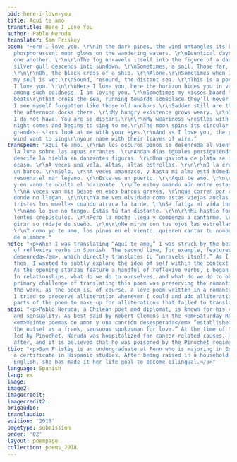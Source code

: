```yaml
---
pid: here-i-love-you
title: Aquí te amo
transtitle: Here I Love You
author: Pablo Neruda
translator: Sam Friskey
poem: "Here I love you. \r\nIn the dark pines, the wind untangles its being.\r\nThe
  phosphorescent moon glows on the wandering waters. \r\nIdentical days go chasing
  one another. \r\n\r\nThe fog unravels itself into the figure of a dancer. \r\nA
  silver gull descends into sundown. \r\nSometimes, a sail. Those far, far stars.
  \r\n\r\nOh, the black cross of a ship. \r\nAlone.\r\nSometimes when I wake, even
  my soul is wet.\r\nSound, resound, the distant sea. \r\nThis is a port.\r\nHere
  I love you. \r\n\r\nHere I love you, here the horizon hides you in vain. \r\nEven
  among such coldness, I am loving you. \r\nSometimes my kisses board those solemn
  boats\r\nthat cross the sea, running towards someplace they’ll never arrive.\r\n\r\nAlready,
  I see myself forgotten like those old anchors.\r\nSadder still are the piers when
  the afternoon docks there. \r\nMy hungry existence grows weary. \r\nI love what
  I do not have. You are so distant.\r\n\r\nMy weariness wrestles with the slow twilights.\r\nBut
  night comes and begins to sing to me.\r\nThe moon spins its circular dream.\r\n\r\nThe
  grandest stars look at me with your eyes.\r\nAnd as I love you, the pines in the
  wind want to sing\r\nyour name with their leaves of wire."
transpoem: "Aquí te amo. \r\nEn los oscuros pinos se desenreda el viento. \r\nFosforece
  la luna sobre las aguas errantes. \r\nAndan días iguales persiguiéndose. \r\n\r\nSe
  desciñe la niebla en danzantes figuras. \r\nUna gaviota de plata se descuelga del
  ocaso. \r\nA veces una vela. Altas, altas estrellas. \r\n\r\nO la cruz negra de
  un barco. \r\nSolo. \r\nA veces amanezco, y hasta mi alma está húmeda. \r\nSuena,
  resuena el mar lejano. \r\nEste es un puerto. \r\nAquí te amo. \r\n\r\nAquí te amo
  y en vano te oculta el horizonte. \r\nTe estoy amando aún entre estas frías cosas.
  \r\nA veces van mis besos en esos barcos graves, \r\nque corren por el mar hacia
  donde no llegan. \r\n\r\nYa me veo olvidado como estas viejas anclas. \r\nSon más
  tristes los muelles cuando atraca la tarde. \r\nSe fatiga mi vida inútilmente hambrienta.
  \r\nAmo lo que no tengo. Estás tú tan distante. \r\n\r\nMi hastío forcejea con los
  lentos crepúsculos. \r\nPero la noche llega y comienza a cantarme. \r\nLa luna hace
  girar su rodaje de sueño. \r\n\r\nMe miran con tus ojos las estrellas más grandes.
  \r\nY como yo te amo, los pinos en el viento, quieren cantar tu nombre con sus hojas
  de alambre."
note: "<p>When I was translating “Aquí te amo,” I was struck by the beautiful simplicity
  of reflexive verbs in Spanish. The second line, for example, features the verb <em>se
  desenreda</em>, which directly translates to “unravels itself.” As I translated,
  then, I wanted to subtly explore the idea of self within the context of a relationship.
  As the opening stanzas feature a handful of reflexive verbs, I began to ask myself:
  In relationships, what do we do to ourselves, and what do we do to others?</p>\r\n<p>The
  primary challenge of translating this poem was preserving the romantic nature of
  the work, as the poem is, of course, a love poem written in a romance language.
  I tried to preserve alliteration wherever I could and add alliteration in other
  parts of the poem to make up for alliterations that failed to translate well.</p>"
abio: "<p>Pablo Neruda, a Chilean poet and diplomat, is known for his command of romance
  and sensuality. As best said by Robert Clemens in the <em>Saturday Review</em>,
  <em>Veinte poemas de amor y una canción desesperada</em> “established [Neruda] at
  the outset as a frank, sensuous spokesman for love.” At the time of the coup d’état
  led by Pinochet, Neruda was hospitalized for cancer-related causes. He died soon
  after, and it is believed that he was poisoned by the Pinochet regime.</p>"
tbio: "<p>Sam Friskey is an undergraduate at Penn who is majoring in English and earning
  a certificate in Hispanic studies. After being raised in a household that only spoke
  English, she has made it her life goal to become bilingual.</p>"
language: Spanish
lang: es
image:
image2:
imagecredit:
imagecredit2:
origaudio:
translaudio:
edition: '2018'
pagetype: submission
order: '02'
layout: poempage
collection: poems_2018
---
```

